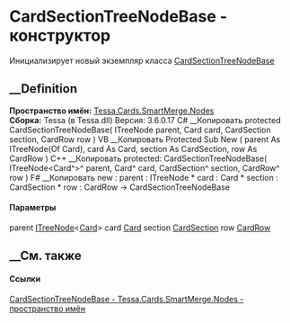 # CardSectionTreeNodeBase - конструктор
Инициализирует новый экземпляр класса
[CardSectionTreeNodeBase](T_Tessa_Cards_SmartMerge_Nodes_CardSectionTreeNodeBase.htm)
##  __Definition
 **Пространство имён:**
[Tessa.Cards.SmartMerge.Nodes](N_Tessa_Cards_SmartMerge_Nodes.htm)  
 **Сборка:** Tessa (в Tessa.dll) Версия: 3.6.0.17
C# __Копировать
     protected CardSectionTreeNodeBase(
    	ITreeNode<Card> parent,
    	Card card,
    	CardSection section,
    	CardRow row
    )
VB __Копировать
     Protected Sub New ( 
    	parent As ITreeNode(Of Card),
    	card As Card,
    	section As CardSection,
    	row As CardRow
    )
C++ __Копировать
     protected:
    CardSectionTreeNodeBase(
    	ITreeNode<Card^>^ parent, 
    	Card^ card, 
    	CardSection^ section, 
    	CardRow^ row
    )
F# __Копировать
     new : 
            parent : ITreeNode<Card> * 
            card : Card * 
            section : CardSection * 
            row : CardRow -> CardSectionTreeNodeBase
#### Параметры
parent
[ITreeNode](T_Tessa_SmartMerge_ITreeNode_1.htm)<[Card](T_Tessa_Cards_Card.htm)>
card [Card](T_Tessa_Cards_Card.htm)
section [CardSection](T_Tessa_Cards_CardSection.htm)
row [CardRow](T_Tessa_Cards_CardRow.htm)
## __См. также
#### Ссылки
[CardSectionTreeNodeBase -
](T_Tessa_Cards_SmartMerge_Nodes_CardSectionTreeNodeBase.htm)
[Tessa.Cards.SmartMerge.Nodes - пространство
имён](N_Tessa_Cards_SmartMerge_Nodes.htm)
